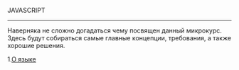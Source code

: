 JAVASCRIPT

----------
Наверняка не сложно догадаться чему посвящен данный микрокурс. Здесь будут собираться 
самые главные концепции, требования, а также хорошие решения. 

1.[О языке](1.About_js.md)
